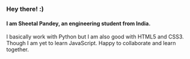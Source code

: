### Hey there! :)#### I am Sheetal Pandey, an engineering student from India.I basically work with Python but I am also good with HTML5 and CSS3. Though I am yet to learn JavaScript.Happy to collaborate and learn together.